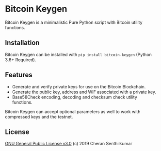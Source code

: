 # Bitcoin Keygen

Bitcoin Keygen is a minimalistic Pure Python script with Bitcoin utility functions.

## Installation

Bitcoin Keygen can be installed with `pip install bitcoin-keygen` (Python 3.6+ Required).

## Features

- Generate and verify private keys for use on the Bitcoin Blockchain.
- Generate the public key, address and WIF associated with a private key.
- Base58Check encoding, decoding and checksum check utility functions.

Bitcoin Keygen can accept optional parameters as well to work with compressed keys and the testnet.

## License

[GNU General Public License v3.0](LICENSE) (c) 2019 Cheran Senthilkumar
